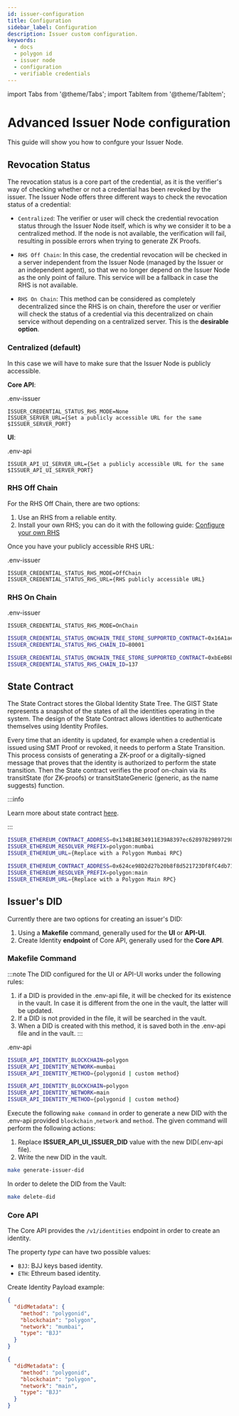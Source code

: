 ```yaml
---
id: issuer-configuration
title: Configuration
sidebar_label: Configuration
description: Issuer custom configuration.
keywords:
  - docs
  - polygon id
  - issuer node
  - configuration
  - verifiable credentials
---
```


import Tabs from '@theme/Tabs';
import TabItem from '@theme/TabItem';

# Advanced Issuer Node configuration

This guide will show you how to confgure your Issuer Node.

## Revocation Status

The revocation status is a core part of the credential, as it is the verifier's way of checking whether or not a credential has been revoked by the issuer. The Issuer Node offers three different ways to check the revocation status of a credential:

- `Centralized`: The verifier or user will check the credential revocation status through the Issuer Node itself, which is why we consider it to be a centralized method. If the node is not available, the verification will fail, resulting in possible errors when trying to generate ZK Proofs.

- `RHS Off Chain`: In this case, the credential revocation will be checked in a server independent from the Issuer Node (managed by the Issuer or an independent agent), so that we no longer depend on the Issuer Node as the only point of failure. This service will be a fallback in case the RHS is not available.

- `RHS On Chain`: This method can be considered as completely decentralized since the RHS is on chain, therefore the user or verifier will check the status of a credential via this decentralized on chain service without depending on a centralized server. This is the **desirable option**.

### Centralized (default)

In this case we will have to make sure that the Issuer Node is publicly accessible.

**Core API**:

.env-issuer

```
ISSUER_CREDENTIAL_STATUS_RHS_MODE=None
ISSUER_SERVER_URL={Set a publicly accessible URL for the same $ISSUER_SERVER_PORT}

```

**UI**:

.env-api

```
ISSUER_API_UI_SERVER_URL={Set a publicly accessible URL for the same $ISSUER_API_UI_SERVER_PORT}

```

### RHS Off Chain

For the RHS Off Chain, there are two options:

1. Use an RHS from a reliable entity.
2. Install your own RHS; you can do it with the following guide: [Configure your own RHS](reverse-hash-service.md)

Once you have your publicly accessible RHS URL:

.env-issuer

```
ISSUER_CREDENTIAL_STATUS_RHS_MODE=OffChain
ISSUER_CREDENTIAL_STATUS_RHS_URL={RHS publicly accessible URL}
```

### RHS On Chain

.env-issuer

```
ISSUER_CREDENTIAL_STATUS_RHS_MODE=OnChain
```

<Tabs>
<TabItem value="Polygon Mumbai">

```bash
ISSUER_CREDENTIAL_STATUS_ONCHAIN_TREE_STORE_SUPPORTED_CONTRACT=0x16A1ae4c460C0a42f0a87e69c526c61599B28BC9
ISSUER_CREDENTIAL_STATUS_RHS_CHAIN_ID=80001
```

</TabItem>

<TabItem value="Polygon Main">

```bash
ISSUER_CREDENTIAL_STATUS_ONCHAIN_TREE_STORE_SUPPORTED_CONTRACT=0xbEeB6bB53504E8C872023451fd0D23BeF01d320B
ISSUER_CREDENTIAL_STATUS_RHS_CHAIN_ID=137
```

</TabItem>
</Tabs>

## State Contract

The State Contract stores the Global Identity State Tree. The GIST State represents a snapshot of the states of all the identities operating in the system. The design of the State Contract allows identities to authenticate themselves using Identity Profiles.

Every time that an identity is updated, for example when a credential is issued using SMT Proof or revoked, it needs to perform a State Transition. This process consists of generating a ZK-proof or a digitally-signed message that proves that the identity is authorized to perform the state transition. Then the State contract verifies the proof on-chain via its transitState (for ZK-proofs) or transitStateGeneric (generic, as the name suggests) function.

:::info

Learn more about state contract [here](https://docs.iden3.io/contracts/state/).

:::

<Tabs>
<TabItem value="Polygon Mumbai">

```bash
ISSUER_ETHEREUM_CONTRACT_ADDRESS=0x134B1BE34911E39A8397ec6289782989729807a4
ISSUER_ETHEREUM_RESOLVER_PREFIX=polygon:mumbai
ISSUER_ETHEREUM_URL={Replace with a Polygon Mumbai RPC}
```

</TabItem>

<TabItem value="Polygon Main">

```bash
ISSUER_ETHEREUM_CONTRACT_ADDRESS=0x624ce98D2d27b20b8f8d521723Df8fC4db71D79D
ISSUER_ETHEREUM_RESOLVER_PREFIX=polygon:main
ISSUER_ETHEREUM_URL={Replace with a Polygon Main RPC}
```

</TabItem>
</Tabs>

## Issuer's DID

Currently there are two options for creating an issuer's DID:

1. Using a **Makefile** command, generally used for the **UI** or **API-UI**.
2. Create Identity **endpoint** of Core API, generally used for the **Core API**.

### Makefile Command

:::note
The DID configured for the UI or API-UI works under the following rules:

1. if a DID is provided in the .env-api file, it will be checked for its existence in the vault. In case it is different from the one in the vault, the latter will be updated.
2. If a DID is not provided in the file, it will be searched in the vault.
3. When a DID is created with this method, it is saved both in the .env-api file and in the vault.
   :::

.env-api

<Tabs>
<TabItem value="Polygon Mumbai">

```bash
ISSUER_API_IDENTITY_BLOCKCHAIN=polygon
ISSUER_API_IDENTITY_NETWORK=mumbai
ISSUER_API_IDENTITY_METHOD={polygonid | custom method}
```

</TabItem>

<TabItem value="Polygon Main">

```bash
ISSUER_API_IDENTITY_BLOCKCHAIN=polygon
ISSUER_API_IDENTITY_NETWORK=main
ISSUER_API_IDENTITY_METHOD={polygonid | custom method}
```

</TabItem>
</Tabs>

Execute the following `make command` in order to generate a new DID with the .env-api provided `blockchain` ,`network` and `method`.
The given command will perform the following actions:

1. Replace **ISSUER_API_UI_ISSUER_DID** value with the new DID(.env-api file).
2. Write the new DID in the vault.

```bash
make generate-issuer-did
```

In order to delete the DID from the Vault:

```bash
make delete-did
```

### Core API

The Core API provides the `/v1/identities` endpoint in order to create an identity.

The property _type_ can have two possible values:

- `BJJ`: BJJ keys based identity.
- `ETH`: Ethreum based identity.

Create Identity Payload example:
<Tabs>
<TabItem value="Polygon Mumbai">

```json
{
  "didMetadata": {
    "method": "polygonid",
    "blockchain": "polygon",
    "network": "mumbai",
    "type": "BJJ"
  }
}
```

</TabItem>

<TabItem value="Polygon Main">

```json
{
  "didMetadata": {
    "method": "polygonid",
    "blockchain": "polygon",
    "network": "main",
    "type": "BJJ"
  }
}
```

</TabItem>
</Tabs>
